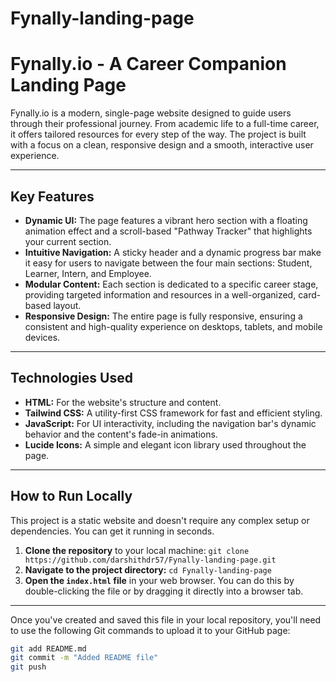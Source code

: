 # Fynally-landing-page
# Fynally.io - A Career Companion Landing Page

Fynally.io is a modern, single-page website designed to guide users through their professional journey. From academic life to a full-time career, it offers tailored resources for every step of the way. The project is built with a focus on a clean, responsive design and a smooth, interactive user experience.

---

## Key Features

* **Dynamic UI:** The page features a vibrant hero section with a floating animation effect and a scroll-based "Pathway Tracker" that highlights your current section.
* **Intuitive Navigation:** A sticky header and a dynamic progress bar make it easy for users to navigate between the four main sections: Student, Learner, Intern, and Employee.
* **Modular Content:** Each section is dedicated to a specific career stage, providing targeted information and resources in a well-organized, card-based layout.
* **Responsive Design:** The entire page is fully responsive, ensuring a consistent and high-quality experience on desktops, tablets, and mobile devices.

---

## Technologies Used

* **HTML:** For the website's structure and content.
* **Tailwind CSS:** A utility-first CSS framework for fast and efficient styling.
* **JavaScript:** For UI interactivity, including the navigation bar's dynamic behavior and the content's fade-in animations.
* **Lucide Icons:** A simple and elegant icon library used throughout the page.

---

## How to Run Locally

This project is a static website and doesn't require any complex setup or dependencies. You can get it running in seconds.

1.  **Clone the repository** to your local machine:
    `git clone https://github.com/darshithdr57/Fynally-landing-page.git`
2.  **Navigate to the project directory:**
    `cd Fynally-landing-page`
3.  **Open the `index.html` file** in your web browser. You can do this by double-clicking the file or by dragging it directly into a browser tab.

---

Once you've created and saved this file in your local repository, you'll need to use the following Git commands to upload it to your GitHub page:

```bash
git add README.md
git commit -m "Added README file"
git push